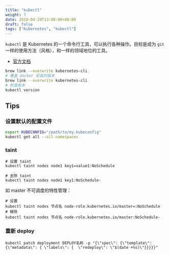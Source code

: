 ```yaml
---
title: "kubectl"
weight: 7
date: 2019-04-29T13:00:00+08:00
draft: false
tags: ["Kubernetes", "kubectl"]
---
```


`kubectl` 是 Kubernetes 的一个命令行工具，可以执行各种操作。目标是成为 `git` 一样的使用方法（风格），和一样的领域地位的工具。

- [官方文档](https://kubectl.docs.kubernetes.io/)

```sh
brew link --overwrite kubernetes-cli
# 覆盖 docker 安装的版本
brew link --overwrite kubernetes-cli
# 检查版本
kubectl version
```

## Tips

### 设置默认的配置文件

```sh
export KUBECONFIG="/path/to/my.kubeconfig"
kubectl get all --all-namespaces
```

### taint

```
# 设置 taint
kubectl taint nodes node1 key1=value1:NoSchedule

# 去除 taint
kubectl taint nodes node1 key1:NoSchedule-
```

如 master 不可调度的特性管理：

```
# 设置
kubectl taint nodes 节点名 node-role.kubernetes.io/master=:NoSchedule
# 移除
kubectl taint nodes 节点名 node-role.kubernetes.io/master:NoSchedule-
```

### 重新 deploy

```
kubectl patch deployment DEPLOY名称 -p "{\"spec\": {\"template\": {\"metadata\": { \"labels\": {  \"redeploy\": \"$(date +%s)\"}}}}}"
```
